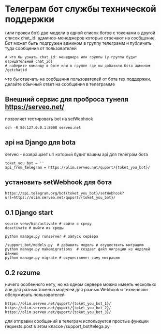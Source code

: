 # Телеграм бот службы технической поддержки
(или прокси бот)
две модели в одной список ботов с токенами 
в другой список chat_id: админов-менеджеров которые отвечают на сообщение.
Бот может быть подгружен админом в группу телеграмм и публичить туда сообщения от пользователей

```
# что бы узнать chat_id: менеджера или группы (у группы будит отрицательный chat_id) 
# наберите команду в боте или в группе где вы добавили бота админом
/getchatid
```

что бы отвечать на сообщения пользователей от бота тех.поддержки, делайте обычный ответ на сообщения в телеграмме


## Внешний сервис для проброса тунеля https://serveo.net/
позволяет тестировать bot на setWebhook
```
ssh -R 80:127.0.0.1:8000 serveo.net
```

## api на Django для bota
serveo - возвращает url который будит вашим api для телеграм бота
```
toket_you_bot = ''
api_from_telegram = https://olim.serveo.net/quport/{toket_you_bot}/
```

## установить setWebhook для бота
```
https://api.telegram.org/bot{toket_you_bot}/setWebhook?url=https://olim.serveo.net/quport/{toket_you_bot}/
```

## 0.1 Django start

```
source venv/bin/activate # войти в среду
deactivate # выйти из среды

python manage.py runserver # запуск сервера

/support_bot/models.py  # добавить модель и осуществить миграцию
python manage.py makemigrations  # создает файл миграции из моделей данных
python manage.py migrate # осуществляет саму миграцию
```   

## 0.2 rezume
ничего особенного нету, но на одном сервере можно имееть несколько апи для разных токенов моделей
для разных Webhook и технически обслуживать пользователей

```
https://olim.serveo.net/quport/{toket_you_bot_1}/
https://olim.serveo.net/quport/{toket_you_bot_2}/
https://olim.serveo.net/quport/{toket_you_bot_3}/
```

для отправки сообщений в телеграм
используется простые функции requests.post в этом классе /support_bot/telega.py 
